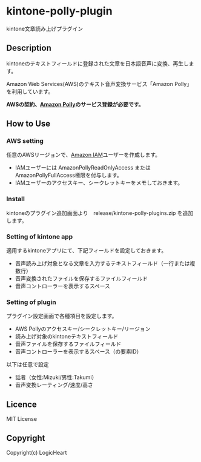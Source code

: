 # kintone-polly-plugin
kintone文章読み上げプラグイン

## Description
kintoneのテキストフィールドに登録された文章を日本語音声に変換、再生します。

Amazon Web Services(AWS)のテキスト音声変換サービス「Amazon Polly」を利用しています。

**AWSの契約、[Amazon Polly][polly]のサービス登録が必要です。**

## How to Use

### AWS setting
任意のAWSリージョンで、[Amazon IAM][iam-doc]ユーザーを作成します。
-   IAMユーザーには AmazonPollyReadOnlyAccess または AmazonPollyFullAccess権限を付与します。
-   IAMユーザーのアクセスキー、シークレットキーをメモしておきます。

### Install
kintoneのプラグイン追加画面より　release/kintone-polly-plugins.zip を追加します。

### Setting of kintone app
適用するkintoneアプリにて、下記フィールドを設定しておきます。
-   音声読み上げ対象となる文章を入力するテキストフィールド（一行または複数行）
-   音声変換されたファイルを保存するファイルフィールド
-   音声コントローラーを表示するスペース

### Setting of plugin
プラグイン設定画面で各種項目を設定します。
-   AWS Pollyのアクセスキー/シークレットキー/リージョン
-   読み上げ対象のkintoneテキストフィールド
-   音声ファイルを保存するファイルフィールド
-   音声コントローラーを表示するスペース（の要素ID）

以下は任意で設定
-   話者（女性:Mizuki/男性:Takumi）
-   音声変換レーティング/速度/高さ

## Licence

MIT License

## Copyright

Copyright(c) LogicHeart

[polly]: https://aws.amazon.com/jp/polly/
[iam-doc]: https://docs.aws.amazon.com/ja_jp/IAM/latest/UserGuide/id_users_create.html
